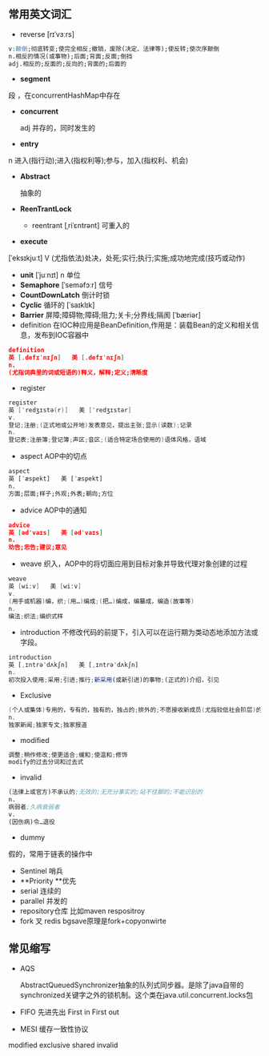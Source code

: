 ## 常用英文词汇

- reverse 
[rɪˈvɜːrs]  

```sql
v:颠倒;彻底转变;使完全相反;撤销，废除(决定、法律等);使反转;使次序颠倒
n.相反的情况(或事物);后面;背面;反面;倒挡
adj.相反的;反面的;反向的;背面的;后面的
```

- **segment**

段 ，在concurrentHashMap中存在

- **concurrent**  

  adj 并存的，同时发生的

- **entry**

n 进入(指行动);进入(指权利等);参与，加入(指权利、机会)

- **Abstract**

  抽象的

- **ReenTrantLock** 

  - reentrant     [ˌriˈɛntrənt]  可重入的

- **execute**

[ˈeksɪkjuːt]  V (尤指依法)处决，处死;实行;执行;实施;成功地完成(技巧或动作)

- **unit**   [ˈjuːnɪt]  n 单位
- **Semaphore**    [ˈseməfɔːr]  信号
- **CountDownLatch** 倒计时锁
- **Cyclic**  循环的 [ˈsaɪklɪk]
- **Barrier** 屏障;障碍物;障碍;阻力;关卡;分界线;隔阂   [ˈbæriər] 
- definition 在IOC种应用是BeanDefinition,作用是：装载Bean的定义和相关信息，发布到IOC容器中

```json
definition
英 [ˌdefɪˈnɪʃn]   美 [ˌdefɪˈnɪʃn]  
n.
(尤指词典里的词或短语的)释义，解释;定义;清晰度
```

- register 

```java
register
英 [ˈredʒɪstə(r)]   美 [ˈredʒɪstər]  
v.
登记;注册;(正式地或公开地)发表意见，提出主张;显示(读数);记录
n.
登记表;注册簿;登记簿;声区;音区;(适合特定场合使用的)语体风格，语域
```

- aspect AOP中的切点

```sql
aspect
英 [ˈæspekt]   美 [ˈæspekt]  
n.
方面;层面;样子;外观;外表;朝向;方位
```

- advice  AOP中的通知

```json
advice
英 [ədˈvaɪs]   美 [ədˈvaɪs]  
n.
劝告;忠告;建议;意见
```

- weave 织入，AOP中的将切面应用到目标对象并导致代理对象创建的过程

```java
weave
英 [wiːv]   美 [wiːv]  
v.
(用手或机器)编，织;(用…)编成;(把…)编成，编纂成，编造(故事等)
n.
编法;织法;编织式样
```

- introduction 不修改代码的前提下，引入可以在运行期为类动态地添加方法或字段。

```javascript
introduction
英 [ˌɪntrəˈdʌkʃn]   美 [ˌɪntrəˈdʌkʃn]  
n.
初次投入使用;采用;引进;推行;新采用(或新引进)的事物;(正式的)介绍，引见
```

- Exclusive

```java
(个人或集体)专用的，专有的，独有的，独占的;排外的;不愿接收新成员(尤指较低社会阶层)的;高档的;豪华的;高级的
n.
独家新闻;独家专文;独家报道
```

- modified 

```java
调整;稍作修改;使更适合;缓和;使温和;修饰
modify的过去分词和过去式
```

- invalid

```scheme
(法律上或官方)不承认的;无效的;无充分事实的;站不住脚的;不能识别的
n.
病弱者;久病衰弱者
v.
(因伤病)令…退役
```

- dummy

假的，常用于链表的操作中

-   Sentinel 哨兵
-  **Priority **优先
- serial 连续的
- parallel 并发的
- repository仓库 比如maven respositroy 
- fork 叉 redis bgsave原理是fork+copyonwirte



## 常见缩写 

- AQS

  AbstractQueuedSynchronizer抽象的队列式同步器。是除了java自带的synchronized关键字之外的锁机制。这个类在java.util.concurrent.locks包



- FIFO 先进先出  First in First out

- MESI 缓存一致性协议

modified exclusive shared invalid